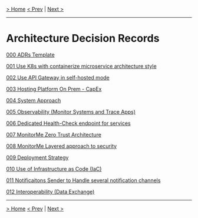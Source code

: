 [> Home](../README.md)
[< Prev](../2.SolutionBackground/Roadmap.md)  |  [Next >](../3.ViewsAndPerspectives/README.md)

---

# Architecture Decision Records

[000 ADRs Template](000-ADRs-Template)

[001 Use K8s with containerize microservice architecture style](001-Use-K8s-with-containerize-microservice-architecture-style.md)

[002 Use API Gateway in self-hosted mode](002-Use-API-Gateway-in-self-hosted-mode.md)

[003 Hosting Platform On Prem - CapEx](003-Hosting-Platform-On-Prem-CapEx.md)

[004 System Approach](004-System-Approach.md)

[005 Observability (Monitor Systems and Trace Apps)](005-Observability-(Monitor-Systems-and-Trace-Apps).md)

[006 Dedicated Health-Check endpoint for services](006-Dedicated-Health-Check-endpoint-for-services.md)

[007 MonitorMe Zero Trust Architecture](007-MonitorMe-Zero-Trust-Architecture.md)

[008 MonitorMe Layered approach to security](008-MonitorMe-Layered-approach-to-security.md)

[009 Deployment Strategy](009-Deployment-Strategy.md)

[010 Use of Infrastructure as Code (IaC)](010-Use-of-Infrastructure-as-Code-(IaC).md)

[011 Notificaitons Sender to Handle several notification channels](011-Notificaitons-Sender-to-Handle-several-notification-channels.md)

[012 Interoperability (Data Exchange)](012-Interoperability-(Data-Exchange).md)


------

[> Home](../README.md)
[< Prev](../2.SolutionBackground/Roadmap.md)  |  [Next >](../3.ViewsAndPerspectives/README.md)
